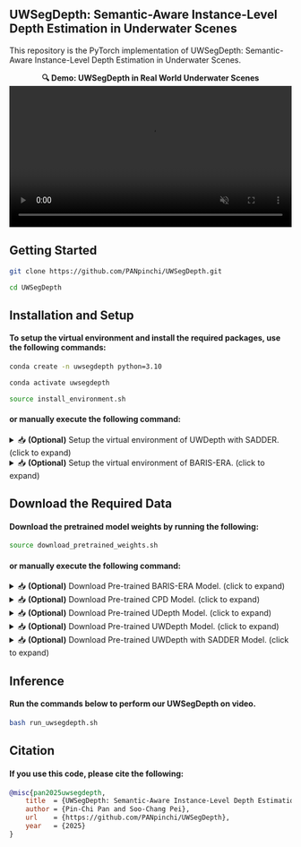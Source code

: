 ## UWSegDepth: Semantic-Aware Instance-Level Depth Estimation in Underwater Scenes
This repository is the PyTorch implementation of UWSegDepth: Semantic-Aware Instance-Level Depth Estimation in Underwater Scenes.

<p align="center">
  <strong>🔍 Demo: UWSegDepth in Real World Underwater Scenes</strong><br>
  <video width="100%" autoplay loop muted playsinline>
    <source src="assets/Demo_1.mp4" type="video/mp4">
    Your browser does not support the video tag.
  </video>
</p>


## Getting Started
```bash
git clone https://github.com/PANpinchi/UWSegDepth.git

cd UWSegDepth
```

## Installation and Setup
#### To setup the virtual environment and install the required packages, use the following commands:
```bash
conda create -n uwsegdepth python=3.10

conda activate uwsegdepth

source install_environment.sh
```
#### or manually execute the following command:
<details>
<summary>📥 <strong>(Optional)</strong> Setup the virtual environment of UWDepth with SADDER. (click to expand)</summary>

#### Run the commands below to manually setup the virtual environment of UWDepth with SADDER:
```bash
# CUDA 11.3
conda install pytorch==1.12.0 torchvision==0.13.0 torchaudio==0.12.0 cudatoolkit=11.3 -c pytorch

git clone https://github.com/PANpinchi/SADDER.git

cd ./SADDER

pip install -r dependencies.txt

pip install opencv-contrib-python

pip install tifffile

cd ..
```
</details>

<details>
<summary>📥 <strong>(Optional)</strong> Setup the virtual environment of BARIS-ERA. (click to expand)</summary>

#### Run the commands below to manually setup the virtual environment of BARIS-ERA:
```bash
git clone https://github.com/PANpinchi/BARIS-ERA.git

cd ./BARIS-ERA

pip install -v -e .

pip install mmcv-full==1.5.3 -f https://download.openmmlab.com/mmcv/dist/cu113/torch1.12.0/index.html

pip install terminaltables
pip install pycocotools
pip install scikit-learn
pip install numpy==1.23.5
pip install gdown
pip install mmcls
pip install yapf==0.40.1
pip install natsort

cd ..
```
</details>

## Download the Required Data

#### Download the pretrained model weights by running the following:
```bash
source download_pretrained_weights.sh
```

#### or manually execute the following command:

<details>
<summary>📥 <strong>(Optional)</strong> Download Pre-trained BARIS-ERA Model. (click to expand)</summary>

#### Run the commands below to download the pre-trained BARIS-ERA model:
```bash
mkdir pretrained

cd pretrained

gdown --id 1-nK4MYPiW5bB8wDHbIXzLimRkLLpek6x

gdown --id 1_MxeMnI11CuvWHGEvud7COMwsPyVeNNv

cd ../..
```
Note: `*.pth` files should be placed in the `/pretrained` folder.
</details>

<details>
<summary>📥 <strong>(Optional)</strong> Download Pre-trained CPD Model. (click to expand)</summary>

#### Run the commands below to download the pre-trained CPD model:
```bash
cd ./SADDER/CPD

gdown --id 1Ezqf3rfBbC4iREjE9TfqDt5_QEvBXZ7F

cd ..
```
Note: `CPD-R.pth` files should be placed in the `/CPD` folder.
</details>

<details>
<summary>📥 <strong>(Optional)</strong> Download Pre-trained UDepth Model. (click to expand)</summary>

#### Run the commands below to download the pre-trained UDepth model:
```bash
mkdir saved_udepth_model

cd saved_udepth_model

gdown --id 1VakMGHTAc2b6baEQvijeU2SapClreIYE

gdown --id 1MaNGn8aKYDXrtmuTsaNlhIyk-IeMRJnO

cd ..
```
Note: `*.pth` files should be placed in the `/saved_udepth_model` folder.
</details>

<details>
<summary>📥 <strong>(Optional)</strong> Download Pre-trained UWDepth Model. (click to expand)</summary>

#### Run the commands below to download the pre-trained UWDepth model:
```bash
cd data/saved_models

gdown --id 1oDcUBglz4NvfO3JsyOnqemDffFHHqr3J

gdown --id 14qFV0lR_yDLILSfqr-8d1ajd--gfu-P6

gdown --id 1seBVgaUzDZKMfWBmS0ZMUDo_NdDV0y9B

cd ../..
```
Note: `*.pth` files should be placed in the `/data/saved_models` folder.
</details>

<details>
<summary>📥 <strong>(Optional)</strong> Download Pre-trained UWDepth with SADDER Model. (click to expand)</summary>

#### Run the commands below to download the pre-trained UWDepth with SADDER model:

```bash
cd saved_models

gdown --id 1eqbV9Jq7WCSWd6btxHVD1r2ykMyWLhpe

cd ../..
```
Note: `*.pth` files should be placed in the `/saved_models` folder.
</details>

## Inference
#### Run the commands below to perform our UWSegDepth on video.
```bash
bash run_uwsegdepth.sh
```



## Citation
#### If you use this code, please cite the following:
```bibtex
@misc{pan2025uwsegdepth,
    title  = {UWSegDepth: Semantic-Aware Instance-Level Depth Estimation in Underwater Scenes},
    author = {Pin-Chi Pan and Soo-Chang Pei},
    url    = {https://github.com/PANpinchi/UWSegDepth},
    year   = {2025}
}
```
